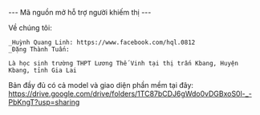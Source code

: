 --- Mã nguồn mở hỗ trợ người khiếm thị ---

Về chúng tôi:

    _Huỳnh Quang Linh: https://www.facebook.com/hql.0812
    _Đặng Thành Tuấn: 
    
    Là học sinh trường THPT Lương Thế Vinh tại thị trấn Kbang, Huyện Kbang, tỉnh Gia Lai
    
Bản đầy đủ có cả model và giao diện phần mềm tại đây: https://drive.google.com/drive/folders/1TC87bCDJ6gWdo0vDGBxoS0l-_-PbKngT?usp=sharing
